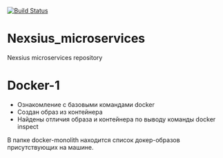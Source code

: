 [![Build Status](https://travis-ci.com/otus-devops-2019-02/nexsius_microservices.svg?branch=docker-1)](https://travis-ci.org/otus-devops-2019-02/nexsius_microservices)

# Nexsius_microservices
Nexsius microservices repository

# Docker-1
- Ознакомление с базовыми командами docker 
- Создан образ из контейнера
- Найдены отличия образа и контейнера по выводу команды docker inspect

В папке docker-monolith находится список докер-образов присутствующих на машине.
